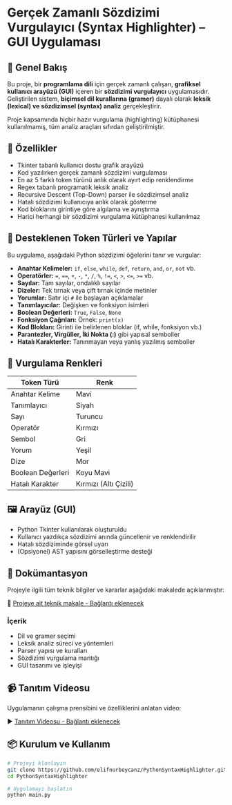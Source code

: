 # Gerçek Zamanlı Sözdizimi Vurgulayıcı (Syntax Highlighter) – GUI Uygulaması

## 📌 Genel Bakış

Bu proje, bir **programlama dili** için gerçek zamanlı çalışan, **grafiksel kullanıcı arayüzü (GUI)** içeren bir **sözdizimi vurgulayıcı** uygulamasıdır. Geliştirilen sistem, **biçimsel dil kurallarına (gramer)** dayalı olarak **leksik (lexical) ve sözdizimsel (syntax) analiz** gerçekleştirir.

Proje kapsamında hiçbir hazır vurgulama (highlighting) kütüphanesi kullanılmamış, tüm analiz araçları sıfırdan geliştirilmiştir.

## 🚀 Özellikler

- Tkinter tabanlı kullanıcı dostu grafik arayüzü
- Kod yazılırken gerçek zamanlı sözdizimi vurgulaması
- En az 5 farklı token türünü anlık olarak ayırt edip renklendirme
- Regex tabanlı programatik leksik analiz
- Recursive Descent (Top-Down) parser ile sözdizimsel analiz
- Hatalı sözdizimi kullanıcıya anlık olarak gösterme
- Kod bloklarını girintiye göre algılama ve ayrıştırma
- Harici herhangi bir sözdizimi vurgulama kütüphanesi kullanılmaz

## 🧩 Desteklenen Token Türleri ve Yapılar

Bu uygulama, aşağıdaki Python sözdizimi öğelerini tanır ve vurgular:

- **Anahtar Kelimeler:** `if`, `else`, `while`, `def`, `return`, `and`, `or`, `not` vb.
- **Operatörler:** `=`, `==`, `+`, `-`, `*`, `/`, `%`, `!=`, `<`, `>`, `<=`, `>=` vb.
- **Sayılar:** Tam sayılar, ondalıklı sayılar
- **Dizeler:** Tek tırnak veya çift tırnak içinde metinler
- **Yorumlar:** Satır içi `#` ile başlayan açıklamalar
- **Tanımlayıcılar:** Değişken ve fonksiyon isimleri
- **Boolean Değerleri:** `True`, `False`, `None`
- **Fonksiyon Çağrıları:** Örnek: `print(x)`
- **Kod Blokları:** Girinti ile belirlenen bloklar (if, while, fonksiyon vb.)
- **Parantezler, Virgüller, İki Nokta (:)** gibi yapısal semboller
- **Hatalı Karakterler:** Tanınmayan veya yanlış yazılmış semboller

## 🎨 Vurgulama Renkleri

| Token Türü       | Renk          |
|------------------|---------------|
| Anahtar Kelime   | Mavi          |
| Tanımlayıcı      | Siyah         |
| Sayı             | Turuncu       |
| Operatör         | Kırmızı       |
| Sembol           | Gri           |
| Yorum            | Yeşil         |
| Dize             | Mor           |
| Boolean Değerleri| Koyu Mavi     |
| Hatalı Karakter  | Kırmızı (Altı Çizili) |

## 🖼 Arayüz (GUI)

- Python Tkinter kullanılarak oluşturuldu
- Kullanıcı yazdıkça sözdizimi anında güncellenir ve renklendirilir
- Hatalı sözdiziminde görsel uyarı
- (Opsiyonel) AST yapısını görselleştirme desteği

## 📄 Dokümantasyon

Projeyle ilgili tüm teknik bilgiler ve kararlar aşağıdaki makalede açıklanmıştır:

📝 [Projeye ait teknik makale - Bağlantı eklenecek](#)

### İçerik

- Dil ve gramer seçimi
- Leksik analiz süreci ve yöntemleri
- Parser yapısı ve kuralları
- Sözdizimi vurgulama mantığı
- GUI tasarımı ve işleyişi

## 📹 Tanıtım Videosu

Uygulamanın çalışma prensibini ve özelliklerini anlatan video:

▶️ [Tanıtım Videosu - Bağlantı eklenecek](#)

## 📦 Kurulum ve Kullanım

```bash
# Projeyi klonlayın
git clone https://github.com/elifnurbeycanz/PythonSyntaxHighlighter.git
cd PythonSyntaxHighlighter

# Uygulamayı başlatın
python main.py
